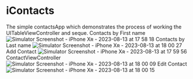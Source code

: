 # iContacts
The simple contactsApp which demonstrates the process of working the UITableViewController and seque.
Сontacts by First name
![Simulator Screenshot - iPhone Xʀ - 2023-08-13 at 17 58 18](https://github.com/alkhero21/iContacts/assets/73021212/2456f9e9-64d0-414e-b7dd-8530ba28dc67)
Contacts by Last name
![Simulator Screenshot - iPhone Xʀ - 2023-08-13 at 18 00 27](https://github.com/alkhero21/iContacts/assets/73021212/695918ab-751f-4900-a7e7-1d399873b2e4)
Add Contact
![Simulator Screenshot - iPhone Xʀ - 2023-08-13 at 17 59 56](https://github.com/alkhero21/iContacts/assets/73021212/f8a9ef46-ef2e-4149-a865-6f079df7a9da)
ContactViewController
![Simulator Screenshot - iPhone Xʀ - 2023-08-13 at 18 00 09](https://github.com/alkhero21/iContacts/assets/73021212/16cbee2a-776a-4c0d-8a09-0d4ffcbd525c)
Edit Contact
![Simulator Screenshot - iPhone Xʀ - 2023-08-13 at 18 00 15](https://github.com/alkhero21/iContacts/assets/73021212/7f529801-e502-429e-aed1-fd6a71c7103a)
